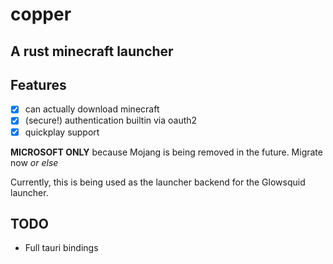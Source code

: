 # copper

## A rust minecraft launcher

## Features

- [x] can actually download minecraft
- [x] (secure!) authentication builtin via oauth2
- [x] quickplay support

**MICROSOFT ONLY** because Mojang is being removed in the future. Migrate now _or else_

Currently, this is being used as the launcher backend for the Glowsquid launcher.


## TODO
- Full tauri bindings
